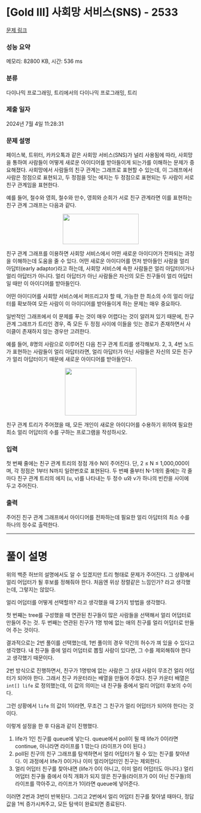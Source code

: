 # [Gold III] 사회망 서비스(SNS) - 2533 

[문제 링크](https://www.acmicpc.net/problem/2533) 

### 성능 요약

메모리: 82800 KB, 시간: 536 ms

### 분류

다이나믹 프로그래밍, 트리에서의 다이나믹 프로그래밍, 트리

### 제출 일자

2024년 7월 4일 11:28:31

### 문제 설명

<p>페이스북, 트위터, 카카오톡과 같은 사회망 서비스(SNS)가 널리 사용됨에 따라, 사회망을 통하여 사람들이 어떻게 새로운 아이디어를 받아들이게 되는가를 이해하는 문제가 중요해졌다. 사회망에서 사람들의 친구 관계는 그래프로 표현할 수 있는데,  이 그래프에서 사람은 정점으로 표현되고, 두 정점을 잇는 에지는 두 정점으로 표현되는 두 사람이 서로 친구 관계임을 표현한다. </p>

<p>예를 들어, 철수와 영희, 철수와 만수, 영희와 순희가 서로 친구 관계라면 이를 표현하는 친구 관계 그래프는 다음과 같다. </p>

<p style="text-align: center;"><img alt="" src="https://upload.acmicpc.net/c0d162b4-20d6-46eb-be8f-d06ae8bf1e9c/-/preview/" style="width: 203px; height: 81px;"></p>

<p>친구 관계 그래프를 이용하면 사회망 서비스에서 어떤 새로운 아이디어가 전파되는 과정을 이해하는데 도움을 줄 수 있다. 어떤 새로운 아이디어를 먼저 받아들인 사람을 얼리 아답터(early adaptor)라고 하는데, 사회망 서비스에 속한 사람들은 얼리 아답터이거나 얼리 아답터가 아니다. 얼리 아답터가 아닌 사람들은 자신의 모든 친구들이 얼리 아답터일 때만 이 아이디어를 받아들인다. </p>

<p>어떤 아이디어를 사회망 서비스에서 퍼뜨리고자 할 때, 가능한 한 최소의 수의 얼리 아답터를 확보하여 모든 사람이 이 아이디어를 받아들이게 하는  문제는 매우 중요하다. </p>

<p>일반적인 그래프에서 이 문제를 푸는 것이 매우 어렵다는 것이 알려져 있기 때문에, 친구 관계 그래프가 트리인 경우, 즉 모든 두 정점 사이에 이들을 잇는 경로가 존재하면서 사이클이 존재하지 않는 경우만 고려한다. </p>

<p>예를 들어, 8명의 사람으로 이루어진 다음 친구 관계 트리를 생각해보자. 2, 3, 4번 노드가 표현하는 사람들이 얼리 아답터라면, 얼리 아답터가 아닌 사람들은 자신의 모든 친구가 얼리 아답터이기 때문에 새로운 아이디어를 받아들인다.</p>

<p style="text-align: center;"><img alt="" src="https://upload.acmicpc.net/ac2e6a89-2e66-4cab-8f07-951372ef7fcc/-/preview/" style="width: 191px; height: 127px;"></p>

<p>친구 관계 트리가 주어졌을 때, 모든 개인이 새로운 아이디어를 수용하기 위하여 필요한 최소 얼리 어답터의 수를 구하는 프로그램을 작성하시오.</p>

### 입력 

 <p>첫 번째 줄에는 친구 관계 트리의 정점 개수 N이 주어진다. 단, 2 ≤ N ≤ 1,000,000이며, 각 정점은 1부터 N까지 일련번호로 표현된다. 두 번째 줄부터 N-1개의 줄에는 각 줄마다 친구 관계 트리의 에지 (u, v)를 나타내는 두 정수 u와 v가 하나의 빈칸을 사이에 두고 주어진다. </p>

### 출력 

 <p>주어진 친구 관계 그래프에서 아이디어를 전파하는데 필요한 얼리 아답터의 최소 수를 하나의 정수로 출력한다.</p>


---

# 풀이 설명

위의 백준 허브의 설명에서도 알 수 있겠지만 트리 형태로 문제가 주어진다. 그 상황에서 얼리 어덥터가 될 후보를 정해줘야 한다. 처음엔 위상 정렬같은 느낌인가? 라고 생각했는데, 그렇지는 않았다.

얼리 어덥터를 어떻게 선택할까? 라고 생각했을 때 2가지 방법을 생각했다.

첫 번쨰는 tree를 구성했을 때 연관된 친구들이 많은 사람들을 선택해서 얼리 어덥터로 만들어 주는 것.
두 번째는 연관된 친구가 1명 밖에 없는 애의 친구를 얼리 어덥터로 만들어 주는 것이다.

결과적으로는 2번 풀이를 선택했는데, 1번 풀이의 경우 약간의 허수가 껴 있을 수 있다고 생각했다. 내 친구들 중에 얼리 어덥터로 뽑힐 사람이 있다면, 그 수를 제외해줘야 한다고 생각했기 때문이다. 

2번 방식으로 진행하면서, 친구가 1명밖에 없는 사람은 그 상대 사람이 무조건 얼리 어덥터가 되어야 한다. 그래서 친구 카운터라는 배열을 만들어 주었다. 친구 카운터 배열은 `int[] life` 로 정의했는데, 이 값의 의미는 내 친구들 중에서 얼리 어덥터 후보의 수이다. 

그런 상황에서 `life` 의 값이 1이라면, 무조건 그 친구가 얼리 어덥터가 되어야 한다는 것이다.

이렇게 설정을 한 후 다음과 같이 진행했다.

1. life가 1인 친구를 queue에 넣는다. queue에서 poll이 될 때 life가 0이라면 continue, 아니라면 라이프를 1 깎는다 (라이프가 0이 된다.)
2. poll된 친구의 친구 그래프를 탐색하면서 얼리 어덥터가 될 수 있는 친구를 찾아낸다. 이 과정에서 life가 0이거나 이미 얼리어덥터인 친구는 제외한다.
3. 얼리 어덥터 친구를 찾아내면 (life가 0이 아니고, 이미 얼리 어덥터도 아니다.) 얼리어덥터 친구들 중에서 아직 개화가 되지 않은 친구들(라이프가 0이 아닌 친구들)의 라이프를 깍아주고, 라이프가 1이라면 queue에 넣어준다.

이러면 2번과 3번이 반복된다. 그리고 2번에서 얼리 어덥터 친구를 찾아낼 때마다, 정답 값을 1씩 증가시켜주고, 모든 탐색이 완료되면 종료된다.

